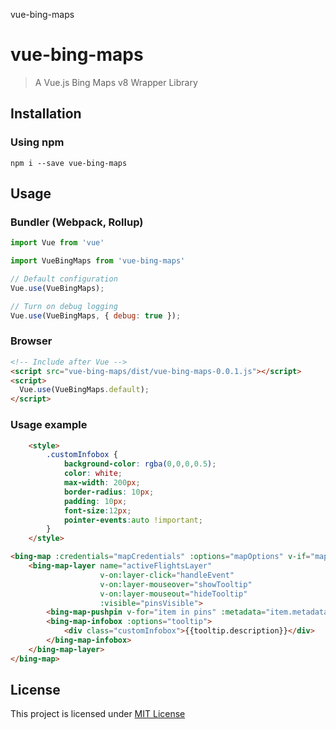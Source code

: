 vue-bing-maps

vue-bing-maps
=========

> A Vue.js Bing Maps v8 Wrapper Library

Installation
------------

### Using npm

`npm i --save vue-bing-maps`

Usage
-----

### Bundler (Webpack, Rollup)

```js
import Vue from 'vue'

import VueBingMaps from 'vue-bing-maps'

// Default configuration
Vue.use(VueBingMaps);

// Turn on debug logging
Vue.use(VueBingMaps, { debug: true });
```

### Browser

```html
<!-- Include after Vue -->
<script src="vue-bing-maps/dist/vue-bing-maps-0.0.1.js"></script>
<script>
  Vue.use(VueBingMaps.default);
</script>
```

### Usage example

```html
    <style>
        .customInfobox {
            background-color: rgba(0,0,0,0.5);
            color: white;
            max-width: 200px;
            border-radius: 10px;
            padding: 10px;
            font-size:12px;
            pointer-events:auto !important;
        }
    </style>

<bing-map :credentials="mapCredentials" :options="mapOptions" v-if="mapVisible">
    <bing-map-layer name="activeFlightsLayer" 
                    v-on:layer-click="handleEvent" 
                    v-on:layer-mouseover="showTooltip" 
                    v-on:layer-mouseout="hideTooltip"
                    :visible="pinsVisible">
        <bing-map-pushpin v-for="item in pins" :metadata="item.metadata" :location="item.location" :options="item.options"></bing-map-pushpin>
        <bing-map-infobox :options="tooltip">
            <div class="customInfobox">{{tooltip.description}}</div>
        </bing-map-infobox>
    </bing-map-layer>
</bing-map>
```

License
-------

This project is licensed under [MIT License](http://en.wikipedia.org/wiki/MIT_License)